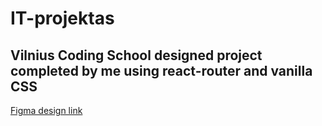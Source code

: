 # IT-projektas
## Vilnius Coding School designed project completed by me using react-router and vanilla CSS

[Figma design link](https://www.figma.com/design/kZut1UhuwoYxGe92QVeopy/Nenix---IT-Agent%C5%ABra?node-id=0-1&t=P3qujevSWackMWCA-1)
